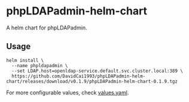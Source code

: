 # phpLDAPadmin-helm-chart

A helm chart for phpLDAPadmin.

## Usage

```
helm install \
  --name phpldapadmin \
  --set LDAP.host=openldap-service.default.svc.cluster.local:389 \
  https://github.com/DavidCai1993/phpLDAPadmin-helm-chart/releases/download/v0.1.9/phpLDAPadmin-helm-chart-0.1.9.tgz
```

For more configurable values, check [values.yaml](https://github.com/DavidCai1993/phpLDAPadmin-helm-chart/blob/master/values.yaml).

